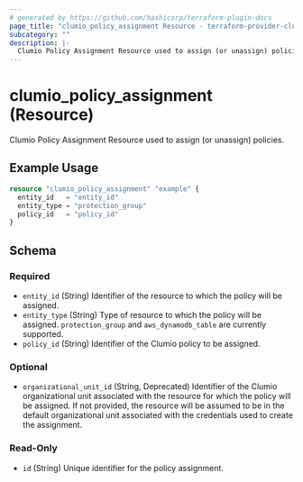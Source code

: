 ```yaml
---
# generated by https://github.com/hashicorp/terraform-plugin-docs
page_title: "clumio_policy_assignment Resource - terraform-provider-clumio"
subcategory: ""
description: |-
  Clumio Policy Assignment Resource used to assign (or unassign) policies.
---
```


# clumio_policy_assignment (Resource)

Clumio Policy Assignment Resource used to assign (or unassign) policies.

## Example Usage

```terraform
resource "clumio_policy_assignment" "example" {
  entity_id   = "entity_id"
  entity_type = "protection_group"
  policy_id   = "policy_id"
}
```

<!-- schema generated by tfplugindocs -->
## Schema

### Required

- `entity_id` (String) Identifier of the resource to which the policy will be assigned.
- `entity_type` (String) Type of resource to which the policy will be assigned. `protection_group` and `aws_dynamodb_table` are currently supported.
- `policy_id` (String) Identifier of the Clumio policy to be assigned.

### Optional

- `organizational_unit_id` (String, Deprecated) Identifier of the Clumio organizational unit associated with the resource for which the policy will be assigned. If not provided, the resource will be assumed to be in the default organizational unit associated with the credentials used to create the assignment.

### Read-Only

- `id` (String) Unique identifier for the policy assignment.

